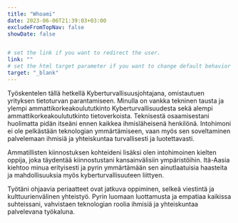 ```yaml
---
title: "Whoami"
date: 2023-06-06T21:39:03+03:00
excludeFromTopNav: false
showDate: false


# set the link if you want to redirect the user.
link: ""
# set the html target parameter if you want to change default behavior
target: "_blank"
---
```


Työskentelen tällä hetkellä Kyberturvallisuusjohtajana, omistautuen yrityksen tietoturvan parantamiseen. Minulla on vankka tekninen tausta ja ylempi ammattikorkeakoulututkinto Kyberturvallisuudesta sekä alempi ammattikorkeakoulututkinto tietoverkoista. Teknisestä osaamisestani huolimatta pidän itseäni ennen kaikkea ihmisläheisenä henkilönä. Intohimoni ei ole pelkästään teknologian ymmärtämiseen, vaan myös sen soveltaminen palvelemaan ihmisiä ja yhteiskuntaa turvallisesti ja luotettavasti.

Ammatillisten kiinnostuksen kohteideni lisäksi olen intohimoinen kielten oppija, joka täydentää kiinnostustani kansainvälisiin ympäristöihin. Itä-Aasia kiehtoo minua erityisesti ja pyrin ymmärtämään sen ainutlaatuisia haasteita ja mahdollisuuksia myös kyberturvallisuuteen liittyen.

Työtäni ohjaavia periaatteet ovat jatkuva oppiminen, selkeä viestintä ja kulttuurienvälinen yhteistyö. Pyrin luomaan luottamusta ja empatiaa kaikissa suhteissani, vahvistaen teknologian roolia ihmisiä ja yhteiskuntaa palvelevana työkaluna.
